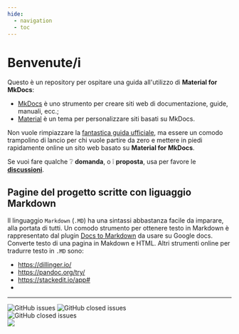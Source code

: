 ```yaml
---
hide:
  - navigation
  - toc
---
```


# Benvenute/i

Questo è un repository per ospitare una guida all'utilizzo di **Material for MkDocs**:

- [MkDocs](https://www.mkdocs.org/) è uno strumento per creare siti web di documentazione, guide, manuali, ecc.;
- [Material](https://squidfunk.github.io/mkdocs-material/) è un tema per personalizzare siti basati su MkDocs.

Non vuole rimpiazzare la [fantastica guida ufficiale](https://squidfunk.github.io/mkdocs-material/getting-started/), ma essere un comodo trampolino di lancio per chi vuole partire da zero e mettere in piedi rapidamente online un sito web basato su **Material for MkDocs**.

Se vuoi fare qualche ❔ **domanda**, o ❕ **proposta**, usa per favore le [**discussioni**](https://github.com/opendatasicilia/ods-mkdocs-material/discussions).



## Pagine del progetto scritte con liguaggio Markdown
Il linguaggio `Markdown` (`.MD`) ha una sintassi abbastanza facile da imparare, alla portata di tutti.
Un comodo strumento per ottenere testo in Markdown è rappresentato dal plugin [Docs to Markdown](https://workspace.google.com/marketplace/app/docs_to_markdown/700168918607) da usare su Google docs. Converte testo di una pagina in Makdown e HTML.
Altri strumenti online per tradurre testo in `.MD` sono:

- https://dillinger.io/
- https://pandoc.org/try/
- https://stackedit.io/app#
- 

---

![GitHub issues](https://img.shields.io/github/issues/opendatasicilia/ods-mkdocs-material?color=red)
![GitHub closed issues](https://img.shields.io/github/issues-closed/opendatasicilia/ods-mkdocs-material?color=green) <br>
![GitHub closed issues](https://img.shields.io/badge/base_del_progetto_di_documentazione-MKDocs_material-blue) <br>
<img src="https://img.shields.io/badge/GitHub-per_la_generazione_del_codice-red.svg?style=popout&logo=GitHub&logoColor=red" />
